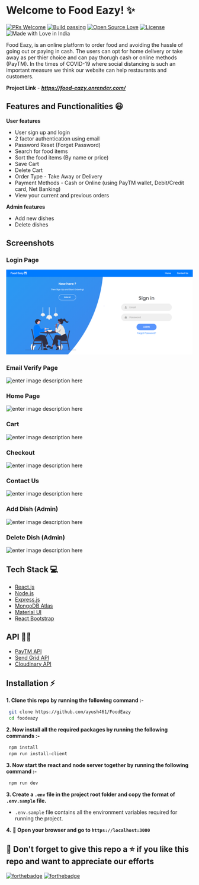 # Welcome to Food Eazy! ✨
[![PRs Welcome](https://img.shields.io/badge/PRs-welcome-brightgreen.svg?style=flat-square)](https://food-eazy.onrender.com/)&nbsp;[![Build passing](https://img.shields.io/badge/Build-Passing-brightgreen.svg?style=flat-square)](https://food-eazy.onrender.com/)&nbsp;[![Open Source Love](https://badges.frapsoft.com/os/v1/open-source.svg?v=102)](https://food-eazy.onrender.com/)&nbsp;[![License](https://img.shields.io/badge/license-MIT-brightgreen)](https://food-eazy.onrender.com/)&nbsp;![Made with Love in India](https://madewithlove.org.in/badge.svg)

Food Eazy, is an online platform to order food and avoiding the hassle of going out or paying in cash. The users can opt for home delivery or take away as per thier choice and can pay thorugh cash or online methods (PayTM). In the times of COVID-19 where social distancing is such an important measure we think our website can help restaurants and customers.

**Project Link** - ***https://food-eazy.onrender.com/***
<br />

## Features and Functionalities 😃
**User features**
 - User sign up and login
 - 2 factor authentication using email
 - Password Reset (Forget Password)
 - Search for food items
 - Sort the food items (By name or price)
 - Save Cart
 - Delete Cart
 - Order Type - Take Away or Delivery
 - Payment Methods - Cash or Online (using PayTM wallet, Debit/Credit card, Net Banking)
 - View your current and previous orders
 
 **Admin features** 
 
 - Add new dishes
 - Delete dishes
 ## Screenshots
 ### Login Page
 ![enter image description here](readme_images\login.png)
### Email Verify Page
![enter image description here](https://raw.githubusercontent.com/ayush461/FoodEazy/master/readme_images/verify.png?token=ALT5AMFPEOQAAI7VQVV56XTBL22EA)
### Home Page
![enter image description here](https://raw.githubusercontent.com/ayush461/FoodEazy/master/readme_images/menu.png?token=ALT5AMA2CGEZZGVVZ2DJPE3BL22FW)

### Cart
![enter image description here](https://raw.githubusercontent.com/ayush461/FoodEazy/master/readme_images/cart.png?token=ALT5AMHY64MUDVC5BWYDE6LBL22HC)

### Checkout
![enter image description here](https://raw.githubusercontent.com/ayush461/FoodEazy/master/readme_images/checkout.png?token=ALT5AMF45WBP3N4WOPY3G4LBL22IU)
### Contact Us
![enter image description here](https://raw.githubusercontent.com/ayush461/FoodEazy/master/readme_images/contact_us.png)
### Add Dish (Admin)
![enter image description here](https://raw.githubusercontent.com/ayush461/FoodEazy/master/readme_images/add_dish.png?token=ALT5AMHASSDL3WCV2BVKP4DBL22JW)
### Delete Dish (Admin)
![enter image description here](https://raw.githubusercontent.com/ayush461/FoodEazy/master/readme_images/delete_items.png?token=ALT5AMFDKCVU3E44IGHROLDBL22LA)
## Tech Stack 💻

 - [React.js](https://reactjs.org/)
 - [Node.js](https://nodejs.org/en/)
 - [Express.js](https://expressjs.com/)
 - [MongoDB Atlas](https://www.mongodb.com/cloud/atlas)
 - [Material UI](https://material-ui.com/)
 - [React Bootstrap](https://react-bootstrap.github.io/)

## API :man_technologist:

 - [PayTM API](https://developer.paytm.com/docs/)
 - [Send Grid  API](https://sendgrid.com/)
 - [Cloudinary API](https://cloudinary.com/)

## Installation :zap:

 **1. Clone this repo by running the following command :-**
 ```bash
  git clone https://github.com/ayush461/FoodEazy
  cd foodeazy
 ```
 
 **2. Now install all the required packages by running the following commands :-**
 ```bash
  npm install 
  npm run install-client
 ```
 **3. Now start the react and node server together by running the following command :-**
 ```bash
  npm run dev
 ```
 **3. Create a `.env` file in the project root folder and copy the format of `.env.sample` file.**

   - `.env.sample` file contains all the environment variables required for running the project.
   
   
 **4.** **🎉  Open your browser and go to  `https://localhost:3000`**
 
 
## 🤩 Don't forget to give this repo a ⭐ if you like this repo and want to appreciate our efforts
 

[![forthebadge](https://forthebadge.com/images/badges/built-with-love.svg)](https://forthebadge.com)
[![forthebadge](https://forthebadge.com/images/badges/built-by-developers.svg)](https://forthebadge.com)

